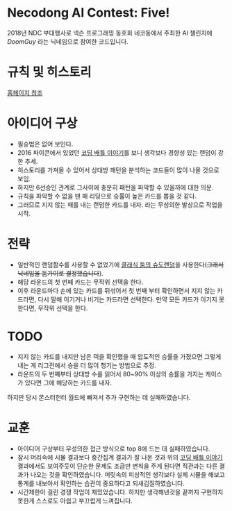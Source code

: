 # Necodong AI Contest: Five!

2018년 NDC 부대행사로 넥슨 프로그래밍 동호회 네코동에서 주최한 AI 챌린지에 *DoomGuy* 라는 닉네임으로 참여한 코드입니다.

# 규칙 및 히스토리

[홈페이지 참조](http://necodong.com)

# 아이디어 구상

- 필승법은 없어 보인다.
- 2016 파이콘에서 있었던 [코딩 배틀 이야기](http://tech.kakao.com/2016/08/19/gawibawibo/)를 보니 생각보다 경향성 있는 랜덤이 강한 추세.
- 히스토리를 가져올 수 있어서 상대방 패턴을 분석하는 코드들이 많이 나올 것으로 보임.
- 하지만 6선승인 관계로 그사이에 충분히 패턴을 파악할 수 있을까에 대한 의문.
- 규칙을 파악할 수 없을 땐 패 리딩으로 승률이 높은 카드를 뽑을 것 같다.
- 그러므로 지지 않는 패를 내는 랜덤한 카드를 내자. 라는 무성의한 발상으로 작업을 시작.

# 전략
- 일반적인 랜덤함수를 사용할 수 없었기에 [클래식 둠의 슈도랜덤](https://github.com/id-Software/DOOM/blob/master/linuxdoom-1.10/m_random.c)을 사용한다(~~그래서 닉네임을 둠가이로 결정했습니다~~).
- 해당 라운드의 첫 번째 카드는 무작위 선택을 한다.
- 이후 라운드마다 손에 있는 카드를 뒤섞어서 첫 번째 부터 확인하면서 지지 않는 카드라면, 다시 말해 이기거나 비기는 카드라면 선택한다. 만약 모든 카드가 이기지 못한다면, 무작위 선택을 한다.

# TODO
- 지지 않는 카드를 내지만 남은 덱을 확인했을 때 압도적인 승률을 가졌으면 그렇게 내는 게 리그전에서 승을 더 많이 챙기는 방법으로 추정.
- 라운드의 두 번째부터 상대방 수를 읽어서 80~90% 이상의 승률을 가지는 케이스가 있다면 그에 해당하는 카드를 내자.


하지만 당시 몬스터헌터 월드에 빠져서 추가 구현하는 데 실패하였습니다. 

# 교훈
- 아이디어 구상부터 무성의한 접근 방식으로 top 8에 드는 데 실패하였습니다.
- 잠시 머리속에 시뮬 결과보다 중간집계 결과가 잘 나온 것과 위의 [코딩 배틀 이야기](http://tech.kakao.com/2016/08/19/gawibawibo/) 결과에서도 보여주듯이 단순한 문제도 조금만 변칙을 주게 된다면 직관과는 다른 결과가 나오는 것을 확인하였습니다. 머릿속의 피상적인 생각보다 실제 시뮬을 해보고 통계를 내보아서 확인하는 습관이 중요하다고 되새김질하였습니다.
- 시간제한이 걸린 경쟁 작업이 재밌었습니다. 하지만 생각해낸것을 끝까지 구현하지 못한게 스스로도 아쉽고 부끄럽게 느껴집니다.

 